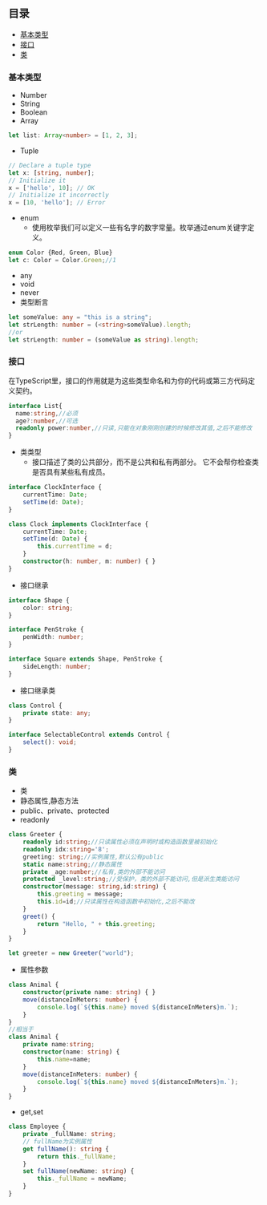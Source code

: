 ## 目录
- [基本类型](#基本类型)
- [接口](#接口)
- [类](#类)


### 基本类型

- Number
- String
- Boolean
- Array
```ts
let list: Array<number> = [1, 2, 3];
```
- Tuple
```ts
// Declare a tuple type
let x: [string, number];
// Initialize it
x = ['hello', 10]; // OK
// Initialize it incorrectly
x = [10, 'hello']; // Error
```
- enum
  - 使用枚举我们可以定义一些有名字的数字常量。枚举通过enum关键字定义。
```ts
enum Color {Red, Green, Blue}
let c: Color = Color.Green;//1
```
- any
- void
- never
- 类型断言
```ts
let someValue: any = "this is a string";
let strLength: number = (<string>someValue).length;
//or
let strLength: number = (someValue as string).length;
```
### 接口
在TypeScript里，接口的作用就是为这些类型命名和为你的代码或第三方代码定义契约。
```ts
interface List{
  name:string,//必须
  age?:number,//可选
  readonly power:number,//只读,只能在对象刚刚创建的时候修改其值,之后不能修改  
}
```
- 类类型
  - 接口描述了类的公共部分，而不是公共和私有两部分。 它不会帮你检查类是否具有某些私有成员。
```ts
interface ClockInterface {
    currentTime: Date;
    setTime(d: Date);
}

class Clock implements ClockInterface {
    currentTime: Date;
    setTime(d: Date) {
        this.currentTime = d;
    }
    constructor(h: number, m: number) { }
}
```
- 接口继承
```ts
interface Shape {
    color: string;
}

interface PenStroke {
    penWidth: number;
}

interface Square extends Shape, PenStroke {
    sideLength: number;
}
```
- 接口继承类
```ts
class Control {
    private state: any;
}

interface SelectableControl extends Control {
    select(): void;
}
```
### 类
- 类
- 静态属性,静态方法
- public、private、protected
- readonly
```ts
class Greeter {
    readonly id:string;//只读属性必须在声明时或构造函数里被初始化
    readonly idx:string='8';
    greeting: string;//实例属性,默认公有public
    static name:string;//静态属性
    private _age:number;//私有,类的外部不能访问
    protected _level:string;//受保护，类的外部不能访问,但是派生类能访问
    constructor(message: string,id:string) {
        this.greeting = message;
        this.id=id;//只读属性在构造函数中初始化,之后不能改
    }
    greet() {
        return "Hello, " + this.greeting;
    }
}

let greeter = new Greeter("world");
```
- 属性参数
```ts
class Animal {
    constructor(private name: string) { }
    move(distanceInMeters: number) {
        console.log(`${this.name} moved ${distanceInMeters}m.`);
    }
}
//相当于
class Animal {
    private name:string;
    constructor(name: string) {
        this.name=name;
    }
    move(distanceInMeters: number) {
        console.log(`${this.name} moved ${distanceInMeters}m.`);
    }
}

```
- get,set
```ts
class Employee {
    private _fullName: string;
    // fullName为实例属性
    get fullName(): string {
        return this._fullName;
    }
    set fullName(newName: string) { 
        this._fullName = newName;
    }
}
```



